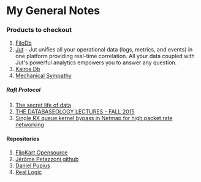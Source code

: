 My General Notes
=================

### Products to checkout
  1.  [FiloDb](http://www.planetcassandra.org/blog/introducing-filodb/)
  2.  [Jut](http://www.jut.io/) - Jut unifies all your operational data (logs, metrics, and events) in one platform providing real-time correlation. All your data coupled with Jut's powerful analytics empowers you to answer any question.
  3.  [Kairos Db](http://kairosdb.github.io/)
  4.  [Mechanical Sympathy](http://mechanical-sympathy.blogspot.com/)
  


##### Raft Protocol

1. [The secret life of data](http://thesecretlivesofdata.com/raft/)
2. [THE DATABASEOLOGY LECTURES - FALL 2015](http://db.cs.cmu.edu/seminar2015/)
3. [Single RX queue kernel bypass in Netmap for high packet rate networking](https://blog.cloudflare.com/single-rx-queue-kernel-bypass-with-netmap/)

#### Repositories
1. [FlipKart Opensource](https://github.com/flipkart-incubator)
2. [Jérôme Petazzoni github](https://github.com/jpetazzo)
3. [Daniel Pupius](https://github.com/dpup?tab=repositories)
4. [Real Logic](https://github.com/real-logic)
